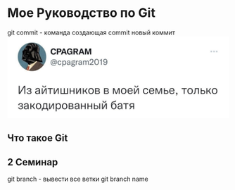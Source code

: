 # Мое Руководство по Git
 git commit - команда создающая commit
 новый коммит
 ![](aaaaaa.jpg)
 ## Что такое Git  


 ## 2 Семинар
 git branch - вывести все ветки
 git branch name